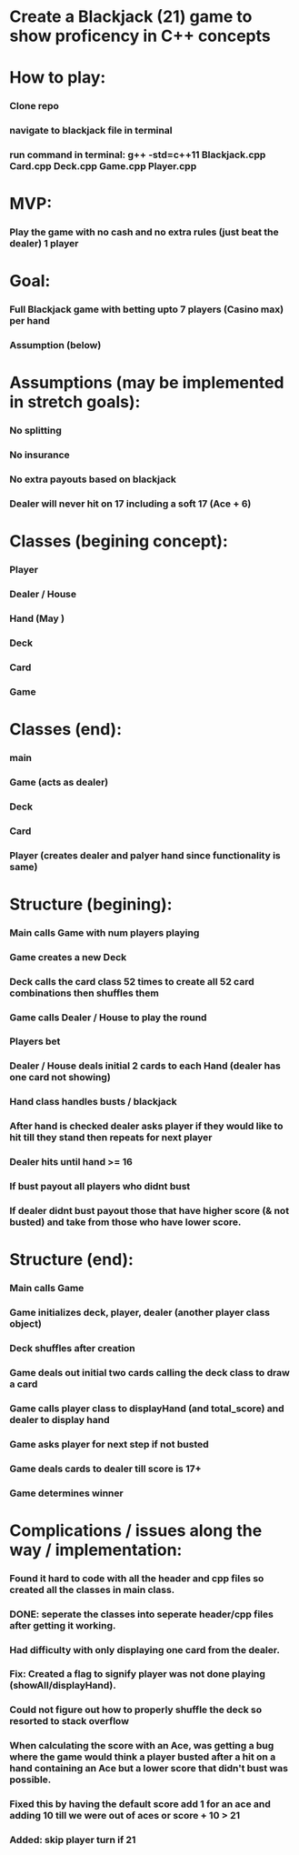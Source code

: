 # Create a Blackjack (21) game to show proficency in C++ concepts

# How to play:
### Clone repo
### navigate to blackjack file in terminal
### run command in terminal: g++ -std=c++11 Blackjack.cpp Card.cpp Deck.cpp Game.cpp Player.cpp 

# MVP:
### Play the game with no cash and no extra rules (just beat the dealer) 1 player

# Goal:
### Full Blackjack game with betting upto 7 players (Casino max) per hand
### Assumption (below)

# Assumptions (may be implemented in stretch goals):
### No splitting
### No insurance
### No extra payouts based on blackjack
### Dealer will never hit on 17 including a soft 17 (Ace + 6)

# Classes (begining concept):
### Player
### Dealer / House
### Hand (May )
### Deck
### Card
### Game

# Classes (end):
### main
### Game (acts as dealer)
### Deck
### Card
### Player (creates dealer and palyer hand since functionality is same)

# Structure (begining):
### Main calls Game with num players playing
### Game creates a new Deck
### Deck calls the card class 52 times to create all 52 card combinations then shuffles them
### Game calls Dealer / House to play the round
### Players bet
### Dealer / House deals initial 2 cards to each Hand (dealer has one card not showing)
### Hand class handles busts / blackjack
### After hand is checked dealer asks player if they would like to hit till they stand then repeats for next player
### Dealer hits until hand >= 16
### If bust payout all players who didnt bust
### If dealer didnt bust payout those that have higher score (& not busted) and take from those who have lower score. 

# Structure (end):
### Main calls Game
### Game initializes deck, player, dealer (another player class object)
### Deck shuffles after creation
### Game deals out initial two cards calling the deck class to draw a card
### Game calls player class to displayHand (and total_score) and dealer to display hand 
### Game asks player for next step if not busted
### Game deals cards to dealer till score is 17+
### Game determines winner

# Complications / issues along the way / implementation:

### Found it hard to code with all the header and cpp files so created all the classes in main class.
### DONE: seperate the classes into seperate header/cpp files after getting it working.
### Had difficulty with only displaying one card from the dealer.
### Fix: Created a flag to signify player was not done playing (showAll/displayHand).
### Could not figure out how to properly shuffle the deck so resorted to stack overflow
### When calculating the score with an Ace, was getting a bug where the game would think a player busted after a hit on a hand containing an Ace but a lower score that didn't bust was possible.
### Fixed this by having the default score add 1 for an ace and adding 10 till we were out of aces or score + 10 > 21
### Added: skip player turn if 21
